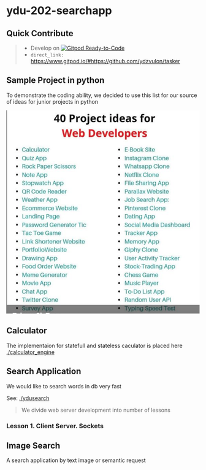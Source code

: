 # ydu-202-searchapp

## Quick Contribute

> - Develop on [![Gitpod Ready-to-Code](https://img.shields.io/badge/Gitpod-Ready--to--Code-blue?logo=gitpod)](https://gitpod.io/from-referrer/) 
> - `direct_link:` https://www.gitpod.io/#https://github.com/ydzvulon/tasker


## Sample Project in python

To demonstrate the coding ability, 
we decided to use this list for our source of ideas
for junior projects in python

![Ideas for Python](./docs/pics/IdeasForPyPrj.png)

## Calculator

The implementaion for statefull and stateless caculator is
placed here [./calculator_engine](./calculator_engine)

## Search Application

We would like to search words in db very fast

See: [./ydusearch](./ydusearch)

> We divide web server development into number of lessons

### Lesson 1. Client Server. Sockets




## Image Search

A search application by text image or semantic request
